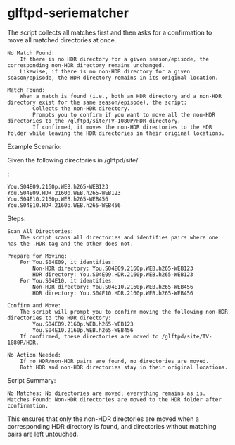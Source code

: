 # glftpd-seriematcher
The script collects all matches first and then asks for a confirmation to move all matched directories at once.

    No Match Found:
        If there is no HDR directory for a given season/episode, the corresponding non-HDR directory remains unchanged.
        Likewise, if there is no non-HDR directory for a given season/episode, the HDR directory remains in its original location.

    Match Found:
        When a match is found (i.e., both an HDR directory and a non-HDR directory exist for the same season/episode), the script:
            Collects the non-HDR directory.
            Prompts you to confirm if you want to move all the non-HDR directories to the /glftpd/site/TV-1080P/HDR directory.
            If confirmed, it moves the non-HDR directories to the HDR folder while leaving the HDR directories in their original locations.

Example Scenario:

Given the following directories in /glftpd/site/<section>:

    You.S04E09.2160p.WEB.h265-WEB123
    You.S04E09.HDR.2160p.WEB.h265-WEB123
    You.S04E10.2160p.WEB.h265-WEB456
    You.S04E10.HDR.2160p.WEB.h265-WEB456

Steps:

    Scan All Directories:
        The script scans all directories and identifies pairs where one has the .HDR tag and the other does not.

    Prepare for Moving:
        For You.S04E09, it identifies:
            Non-HDR directory: You.S04E09.2160p.WEB.h265-WEB123
            HDR directory: You.S04E09.HDR.2160p.WEB.h265-WEB123
        For You.S04E10, it identifies:
            Non-HDR directory: You.S04E10.2160p.WEB.h265-WEB456
            HDR directory: You.S04E10.HDR.2160p.WEB.h265-WEB456

    Confirm and Move:
        The script will prompt you to confirm moving the following non-HDR directories to the HDR directory:
            You.S04E09.2160p.WEB.h265-WEB123
            You.S04E10.2160p.WEB.h265-WEB456
        If confirmed, these directories are moved to /glftpd/site/TV-1080P/HDR.

    No Action Needed:
        If no HDR/non-HDR pairs are found, no directories are moved.
        Both HDR and non-HDR directories stay in their original locations.

Script Summary:

    No Matches: No directories are moved; everything remains as is.
    Matches Found: Non-HDR directories are moved to the HDR folder after confirmation.

This ensures that only the non-HDR directories are moved when a corresponding HDR directory is found, and directories without matching pairs are left untouched.
